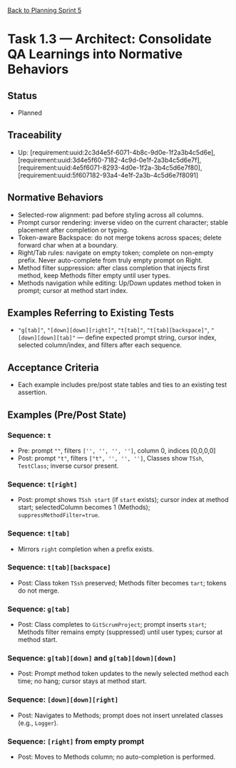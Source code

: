 [Back to Planning Sprint 5](./planning.md)

# Task 1.3 — Architect: Consolidate QA Learnings into Normative Behaviors

## Status
- Planned

## Traceability
- Up: [requirement:uuid:2c3d4e5f-6071-4b8c-9d0e-1f2a3b4c5d6e], [requirement:uuid:3d4e5f60-7182-4c9d-0e1f-2a3b4c5d6e7f], [requirement:uuid:4e5f6071-8293-4d0e-1f2a-3b4c5d6e7f80], [requirement:uuid:5f607182-93a4-4e1f-2a3b-4c5d6e7f8091]

## Normative Behaviors
- Selected-row alignment: pad before styling across all columns.
- Prompt cursor rendering: inverse video on the current character; stable placement after completion or typing.
- Token-aware Backspace: do not merge tokens across spaces; delete forward char when at a boundary.
- Right/Tab rules: navigate on empty token; complete on non-empty prefix. Never auto-complete from truly empty prompt on Right.
- Method filter suppression: after class completion that injects first method, keep Methods filter empty until user types.
- Methods navigation while editing: Up/Down updates method token in prompt; cursor at method start index.

## Examples Referring to Existing Tests
- `"g[tab]"`, `"[down][down][right]"`, `"t[tab]"`, `"t[tab][backspace]"`, `"[down][down][tab]"` — define expected prompt string, cursor index, selected column/index, and filters after each sequence.

## Acceptance Criteria
- Each example includes pre/post state tables and ties to an existing test assertion.

## Examples (Pre/Post State)

### Sequence: `t`
- Pre: prompt `""`, filters `['', '', '', '']`, column 0, indices [0,0,0,0]
- Post: prompt `"t"`, filters `["t", '', '', '']`, Classes show `TSsh`, `TestClass`; inverse cursor present.

### Sequence: `t[right]`
- Post: prompt shows `TSsh start` (if `start` exists); cursor index at method start; selectedColumn becomes 1 (Methods); `suppressMethodFilter=true`.

### Sequence: `t[tab]`
- Mirrors `right` completion when a prefix exists.

### Sequence: `t[tab][backspace]`
- Post: Class token `TSsh` preserved; Methods filter becomes `tart`; tokens do not merge.

### Sequence: `g[tab]`
- Post: Class completes to `GitScrumProject`; prompt inserts `start`; Methods filter remains empty (suppressed) until user types; cursor at method start.

### Sequence: `g[tab][down]` and `g[tab][down][down]`
- Post: Prompt method token updates to the newly selected method each time; no hang; cursor stays at method start.

### Sequence: `[down][down][right]`
- Post: Navigates to Methods; prompt does not insert unrelated classes (e.g., `Logger`).

### Sequence: `[right]` from empty prompt
- Post: Moves to Methods column; no auto-completion is performed.
